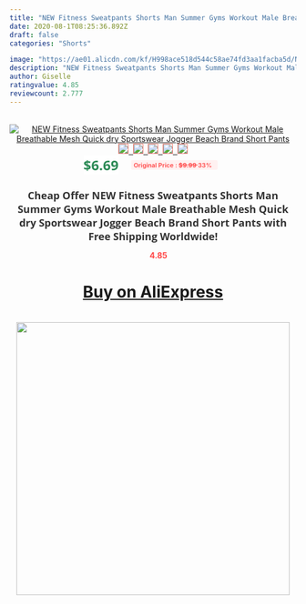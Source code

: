 ```yaml
---
title: "NEW Fitness Sweatpants Shorts Man Summer Gyms Workout Male Breathable Mesh Quick dry Sportswear Jogger Beach Brand Short Pants"
date: 2020-08-1T08:25:36.892Z
draft: false
categories: "Shorts"

image: "https://ae01.alicdn.com/kf/H998ace518d544c58ae74fd3aa1facba5d/NEW-Fitness-Sweatpants-Shorts-Man-Summer-Gyms-Workout-Male-Breathable-Mesh-Quick-dry-Sportswear-Jogger-Beach.jpg"
description: "NEW Fitness Sweatpants Shorts Man Summer Gyms Workout Male Breathable Mesh Quick dry Sportswear Jogger Beach Brand Short Pants"
author: Giselle
ratingvalue: 4.85
reviewcount: 2.777
---
```

<br>
<div style="text-align: center;">
<a href="https://s.click.aliexpress.com/e/_AFVCuz" target="_blank" rel="nofollow noopener noreferrer"><img alt="NEW Fitness Sweatpants Shorts Man Summer Gyms Workout Male Breathable Mesh Quick dry Sportswear Jogger Beach Brand Short Pants" class="magnifier-image" src="https://ae01.alicdn.com/kf/H998ace518d544c58ae74fd3aa1facba5d/NEW-Fitness-Sweatpants-Shorts-Man-Summer-Gyms-Workout-Male-Breathable-Mesh-Quick-dry-Sportswear-Jogger-Beach.jpg_640x640.jpg">
<br>
<img style="border:1px solid salmon" src="https://ae01.alicdn.com/kf/H998ace518d544c58ae74fd3aa1facba5d/NEW-Fitness-Sweatpants-Shorts-Man-Summer-Gyms-Workout-Male-Breathable-Mesh-Quick-dry-Sportswear-Jogger-Beach.jpg_120x120.jpg">&nbsp;&nbsp;<img style="border:1px solid salmon" src="https://ae01.alicdn.com/kf/Hbed9b5c4249946db843e04ab067b5135u/NEW-Fitness-Sweatpants-Shorts-Man-Summer-Gyms-Workout-Male-Breathable-Mesh-Quick-dry-Sportswear-Jogger-Beach.jpg_120x120.jpg">&nbsp;&nbsp;<img style="border:1px solid salmon" src="https://ae01.alicdn.com/kf/H1c969d3663c241e79e2bad56ad088110r/NEW-Fitness-Sweatpants-Shorts-Man-Summer-Gyms-Workout-Male-Breathable-Mesh-Quick-dry-Sportswear-Jogger-Beach.jpg_120x120.jpg">&nbsp;&nbsp;<img style="border:1px solid salmon" src="https://ae01.alicdn.com/kf/H287aafe78eb543d88b87cebcc7a00520M/NEW-Fitness-Sweatpants-Shorts-Man-Summer-Gyms-Workout-Male-Breathable-Mesh-Quick-dry-Sportswear-Jogger-Beach.jpg_120x120.jpg">&nbsp;&nbsp;<img style="border:1px solid salmon" src="https://ae01.alicdn.com/kf/H48811b3512ba4a4d982aa4a58cc0e3f4P/NEW-Fitness-Sweatpants-Shorts-Man-Summer-Gyms-Workout-Male-Breathable-Mesh-Quick-dry-Sportswear-Jogger-Beach.jpg_120x120.jpg"></a></div><br0>
<div style="text-align: center;"><span style="background-color: white; border: 0px; box-sizing: border-box; color: seagreen; display: inline-block; font-family: &quot;open sans&quot; , &quot;arial&quot; , &quot;helvetica&quot; , sans-serif , &quot;heiti&quot;; font-size: 24px; font-stretch: inherit; font-weight: 700; line-height: inherit; margin: 0px 10px 0px 0px; padding: 0px; vertical-align: middle;">$6.69 </span>
<span style="background: rgb(255 , 241 , 241); border-radius: 3px; border: 0px; box-sizing: border-box; color: #ff4747; display: inline-block; font-family: inherit; font-size: 12px; font-stretch: inherit; font-style: inherit; font-variant: inherit; font-weight: 600; line-height: inherit; margin: 0px; padding: 2px 5px; transform: scale(0.9); vertical-align: middle;">Original Price : <b style="text-decoration: line-through;">$9.99 </b> 33%&nbsp;&nbsp;</span></div>
<h1 style="color: #333333; display: inline-block; font-family: &quot;open sans&quot; , &quot;arial&quot; , &quot;helvetica&quot; , sans-serif , &quot;heiti&quot;; font-size: 18px; font-stretch: inherit; font-weight: 700; text-align: center;">Cheap Offer NEW Fitness Sweatpants Shorts Man Summer Gyms Workout Male Breathable Mesh Quick dry Sportswear Jogger Beach Brand Short Pants with Free Shipping Worldwide!</h1>
<div style="color: #ff4747; text-align: center;">
<img src="https://4.bp.blogspot.com/-M0ZcTcb-5uY/XleCXlxnR4I/AAAAAAAAAEc/OrjgMkXV1oMQFaCRZj5HQwOCBcu3w1FegCPcBGAYYCw/s1600/star.png" style="height: 15px;">&nbsp;<b>4.85</b></div>
<div class="button_cont" align="center"><a class="buynow_a" href="https://s.click.aliexpress.com/e/_AFVCuz" target="_blank" rel="nofollow noopener noreferrer"><H1>Buy on AliExpress</H1></a></div><br>
<div class="separator" style="clear: both; text-align: center;">
<img src="https://lh3.googleusercontent.com/-pTy5HemUv9M/XlePHvY0dAI/AAAAAAAAAE4/0nX5iRUoIWY8eMW9Dpxeirr157OZliDIgCLcBGAsYHQ/s1600/badge.gif" width="480">
</div>
